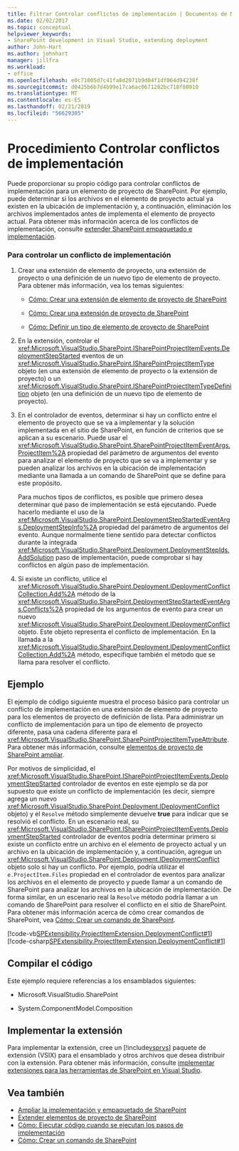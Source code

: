 ```yaml
---
title: Filtrar Controlar conflictos de implementación | Documentos de Microsoft
ms.date: 02/02/2017
ms.topic: conceptual
helpviewer_keywords:
- SharePoint development in Visual Studio, extending deployment
author: John-Hart
ms.author: johnhart
manager: jillfra
ms.workload:
- office
ms.openlocfilehash: e0c71005d7c41fa8d2071b9d04f1df064d94238f
ms.sourcegitcommit: d0425b6b7d4b99e17ca6ac0671282bc718f80910
ms.translationtype: MT
ms.contentlocale: es-ES
ms.lasthandoff: 02/21/2019
ms.locfileid: "56629305"
---
```

# <a name="how-to-handle-deployment-conflicts"></a>Procedimiento Controlar conflictos de implementación
  Puede proporcionar su propio código para controlar conflictos de implementación para un elemento de proyecto de SharePoint. Por ejemplo, puede determinar si los archivos en el elemento de proyecto actual ya existen en la ubicación de implementación y, a continuación, eliminación los archivos implementados antes de implementa el elemento de proyecto actual. Para obtener más información acerca de los conflictos de implementación, consulte [extender SharePoint empaquetado e implementación](../sharepoint/extending-sharepoint-packaging-and-deployment.md).

### <a name="to-handle-a-deployment-conflict"></a>Para controlar un conflicto de implementación

1.  Crear una extensión de elemento de proyecto, una extensión de proyecto o una definición de un nuevo tipo de elemento de proyecto. Para obtener más información, vea los temas siguientes:

    -   [Cómo: Crear una extensión de elemento de proyecto de SharePoint](../sharepoint/how-to-create-a-sharepoint-project-item-extension.md)

    -   [Cómo: Crear una extensión de proyecto de SharePoint](../sharepoint/how-to-create-a-sharepoint-project-extension.md)

    -   [Cómo: Definir un tipo de elemento de proyecto de SharePoint](../sharepoint/how-to-define-a-sharepoint-project-item-type.md)

2.  En la extensión, controlar el <xref:Microsoft.VisualStudio.SharePoint.ISharePointProjectItemEvents.DeploymentStepStarted> eventos de un <xref:Microsoft.VisualStudio.SharePoint.ISharePointProjectItemType> objeto (en una extensión de elemento de proyecto o la extensión de proyecto) o un <xref:Microsoft.VisualStudio.SharePoint.ISharePointProjectItemTypeDefinition> objeto (en una definición de un nuevo tipo de elemento de proyecto).

3.  En el controlador de eventos, determinar si hay un conflicto entre el elemento de proyecto que se va a implementar y la solución implementada en el sitio de SharePoint, en función de criterios que se aplican a su escenario. Puede usar el <xref:Microsoft.VisualStudio.SharePoint.SharePointProjectItemEventArgs.ProjectItem%2A> propiedad del parámetro de argumentos del evento para analizar el elemento de proyecto que se va a implementar y se pueden analizar los archivos en la ubicación de implementación mediante una llamada a un comando de SharePoint que se define para este propósito.

     Para muchos tipos de conflictos, es posible que primero desea determinar qué paso de implementación se está ejecutando. Puede hacerlo mediante el uso de la <xref:Microsoft.VisualStudio.SharePoint.DeploymentStepStartedEventArgs.DeploymentStepInfo%2A> propiedad del parámetro de argumentos del evento. Aunque normalmente tiene sentido para detectar conflictos durante la integrada <xref:Microsoft.VisualStudio.SharePoint.Deployment.DeploymentStepIds.AddSolution> paso de implementación, puede comprobar si hay conflictos en algún paso de implementación.

4.  Si existe un conflicto, utilice el <xref:Microsoft.VisualStudio.SharePoint.Deployment.IDeploymentConflictCollection.Add%2A> método de la <xref:Microsoft.VisualStudio.SharePoint.DeploymentStepStartedEventArgs.Conflicts%2A> propiedad de los argumentos de evento para crear un nuevo <xref:Microsoft.VisualStudio.SharePoint.Deployment.IDeploymentConflict> objeto. Este objeto representa el conflicto de implementación. En la llamada a la <xref:Microsoft.VisualStudio.SharePoint.Deployment.IDeploymentConflictCollection.Add%2A> método, especifique también el método que se llama para resolver el conflicto.

## <a name="example"></a>Ejemplo
 El ejemplo de código siguiente muestra el proceso básico para controlar un conflicto de implementación en una extensión de elemento de proyecto para los elementos de proyecto de definición de lista. Para administrar un conflicto de implementación para un tipo de elemento de proyecto diferente, pasa una cadena diferente para el <xref:Microsoft.VisualStudio.SharePoint.SharePointProjectItemTypeAttribute>. Para obtener más información, consulte [elementos de proyecto de SharePoint ampliar](../sharepoint/extending-sharepoint-project-items.md).

 Por motivos de simplicidad, el <xref:Microsoft.VisualStudio.SharePoint.ISharePointProjectItemEvents.DeploymentStepStarted> controlador de eventos en este ejemplo se da por supuesto que existe un conflicto de implementación (es decir, siempre agrega un nuevo <xref:Microsoft.VisualStudio.SharePoint.Deployment.IDeploymentConflict> objeto) y el `Resolve` método simplemente devuelve **true** para indicar que se resolvió el conflicto. En un escenario real, su <xref:Microsoft.VisualStudio.SharePoint.ISharePointProjectItemEvents.DeploymentStepStarted> controlador de eventos podría determinar primero si existe un conflicto entre un archivo en el elemento de proyecto actual y un archivo en la ubicación de implementación y, a continuación, agregue un <xref:Microsoft.VisualStudio.SharePoint.Deployment.IDeploymentConflict> objeto solo si hay un conflicto. Por ejemplo, podría utilizar el `e.ProjectItem.Files` propiedad en el controlador de eventos para analizar los archivos en el elemento de proyecto y puede llamar a un comando de SharePoint para analizar los archivos en la ubicación de implementación. De forma similar, en un escenario real la `Resolve` método podría llamar a un comando de SharePoint para resolver el conflicto en el sitio de SharePoint. Para obtener más información acerca de cómo crear comandos de SharePoint, vea [Cómo: Crear un comando de SharePoint](../sharepoint/how-to-create-a-sharepoint-command.md).

 [!code-vb[SPExtensibility.ProjectItemExtension.DeploymentConflict#1](../sharepoint/codesnippet/VisualBasic/deploymentconflict/extension/deploymentconflictextension.vb#1)]
 [!code-csharp[SPExtensibility.ProjectItemExtension.DeploymentConflict#1](../sharepoint/codesnippet/CSharp/deploymentconflict/extension/deploymentconflictextension.cs#1)]

## <a name="compile-the-code"></a>Compilar el código
 Este ejemplo requiere referencias a los ensamblados siguientes:

-   Microsoft.VisualStudio.SharePoint

-   System.ComponentModel.Composition

## <a name="deploy-the-extension"></a>Implementar la extensión
 Para implementar la extensión, cree un [!include[vsprvs](../sharepoint/includes/vsprvs-md.md)] paquete de extensión (VSIX) para el ensamblado y otros archivos que desea distribuir con la extensión. Para obtener más información, consulte [implementar extensiones para las herramientas de SharePoint en Visual Studio](../sharepoint/deploying-extensions-for-the-sharepoint-tools-in-visual-studio.md).

## <a name="see-also"></a>Vea también
- [Ampliar la implementación y empaquetado de SharePoint](../sharepoint/extending-sharepoint-packaging-and-deployment.md)
- [Extender elementos de proyecto de SharePoint](../sharepoint/extending-sharepoint-project-items.md)
- [Cómo: Ejecutar código cuando se ejecutan los pasos de implementación](../sharepoint/how-to-run-code-when-deployment-steps-are-executed.md)
- [Cómo: Crear un comando de SharePoint](../sharepoint/how-to-create-a-sharepoint-command.md)
